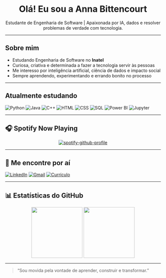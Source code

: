 <h1 align="center">Olá! Eu sou a Anna Bittencourt </h1>

<p align="center">
  Estudante de Engenharia de Software | Apaixonada por IA, dados e resolver problemas de verdade com tecnologia.
</p>

---

## Sobre mim

- Estudando Engenharia de Software no **Inatel**
- Curiosa, criativa e determinada a fazer a tecnologia servir às pessoas
- Me interesso por inteligência artificial, ciência de dados e impacto social
- Sempre aprendendo, experimentando e errando bonito no processo

---

## Atualmente estudando

![Python](https://img.shields.io/badge/Python-3776AB.svg?&style=for-the-badge&logo=python&logoColor=white)
![Java](https://img.shields.io/badge/Java-007396.svg?&style=for-the-badge&logo=java&logoColor=white)
![C++](https://img.shields.io/badge/C++-00599C.svg?&style=for-the-badge&logo=c%2b%2b&logoColor=white)
![HTML](https://img.shields.io/badge/HTML5-E34F26.svg?&style=for-the-badge&logo=html5&logoColor=white)
![CSS](https://img.shields.io/badge/CSS3-1572B6.svg?&style=for-the-badge&logo=css3&logoColor=white)
![SQL](https://img.shields.io/badge/SQL-336791.svg?&style=for-the-badge&logo=postgresql&logoColor=white)
![Power BI](https://img.shields.io/badge/PowerBI-F2C811.svg?&style=for-the-badge&logo=powerbi&logoColor=black)
![Jupyter](https://img.shields.io/badge/Jupyter-F37626.svg?&style=for-the-badge&logo=Jupyter&logoColor=white)

---

## 🎧 Spotify Now Playing

<p align="center">
  <a href="https://spotify-github-profile.kittinanx.com/api/view?uid=fqxq7p4uhvt02vpcjleto53nm&redirect=true">
    <img src="https://spotify-github-profile.kittinanx.com/api/view?uid=fqxq7p4uhvt02vpcjleto53nm&cover_image=true&theme=default&show_offline=false&background_color=121212&interchange=true" alt="spotify-github-profile" />
  </a>
</p>

---

## 💬 Me encontre por aí

[![LinkedIn](https://img.shields.io/badge/LinkedIn-0077B5.svg?&style=for-the-badge&logo=linkedin&logoColor=white)](https://www.linkedin.com/in/anna-bittencourt-25b490208)
[![Gmail](https://img.shields.io/badge/Gmail-D14836.svg?&style=for-the-badge&logo=gmail&logoColor=white)](mailto:bittencourtanna19@gmail.com)
[![Currículo](https://img.shields.io/badge/CV-Visualizar-4B0082.svg?&style=for-the-badge)](https://drive.google.com/file/d/1RZs0GCe6L20hZ7B2XqqiLEop01lFBN4F/view?usp=sharing)

---

## 📊 Estatísticas do GitHub

<p align="center">
  <img src="https://github-readme-stats.vercel.app/api?username=AnnaBittencourt19&show_icons=true&theme=dracula" height="165">
  <img src="https://github-readme-stats.vercel.app/api/top-langs/?username=AnnaBittencourt19&layout=compact&theme=dracula" height="165">
</p>

---

> “Sou movida pela vontade de aprender, construir e transformar.”



